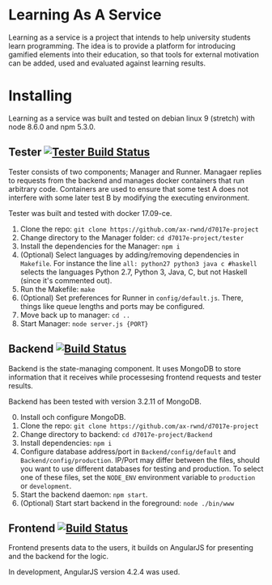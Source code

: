 # Learning As A Service
Learning as a service is a project that intends to help university students learn programming. The idea is to provide a platform for introducing gamified elements into their education, so that tools for external motivation can be added, used and evaluated against learning results.

# Installing
Learning as a service was built and tested on debian linux 9 (stretch) with node 8.6.0 and npm 5.3.0.

## Tester [![Tester Build Status](http://130.240.5.119:8080/job/GPP-Tester-CI/badge/icon)](http://130.240.5.119:8080/job/GPP-Tester-CI/)

Tester consists of two components; Manager and Runner. Managaer replies to requests from the backend and manages docker containers that run arbitrary code. Containers are used to ensure that some test A does not interfere with some later test B by modifying the executing environment.

Tester was built and tested with docker 17.09-ce.

1. Clone the repo: `git clone https://github.com/ax-rwnd/d7017e-project`
2. Change directory to the Manager folder: `cd d7017e-project/tester`
3. Install the dependencies for the Manager: `npm i`
4. (Optional) Select languages by adding/removing dependencies in `Makefile`. For instance the line `all: python27 python3 java c #haskell` selects the languages Python 2.7, Python 3, Java, C, but not Haskell (since it's commented out).
5. Run the Makefile: `make`
6. (Optional) Set preferences for Runner in `config/default.js`. There, things like queue lengths and ports may be configured.
7. Move back up to manager: `cd ..`
8. Start Manager: `node server.js {PORT}`

## Backend [![Build Status](http://130.240.5.119:8080/job/GPP-Backend-Dev-CI/badge/icon)](http://130.240.5.119:8080/job/GPP-Backend-Dev-CI/)

Backend is the state-managing component. It uses MongoDB to store information that it receives while processesing frontend requests and tester results.

Backend has been tested with version 3.2.11 of MongoDB.

0. Install och configure MongoDB.
1. Clone the repo: `git clone https://github.com/ax-rwnd/d7017e-project`
2. Change directory to backend: `cd d7017e-project/Backend`
3. Install dependencies: `npm i`
4. Configure database address/port in `Backend/config/default` and `Backend/config/production`. IP/Port may differ between the files, should you want to use different databases for testing and production. To select one of these files, set the `NODE_ENV` environment variable to  `production` or `development`.
5. Start the backend daemon: `npm start`.
  1. (Optional) Start start backend in the foreground: `node ./bin/www`

## Frontend [![Build Status](http://130.240.5.119:8080/job/GPP-Frontend-Dev-CI/badge/icon)](http://130.240.5.119:8080/job/GPP-Frontend-Dev-CI/)
Frontend presents data to the users, it builds on AngularJS for presenting and the backend for the logic.

In development, AngularJS version 4.2.4 was used.
